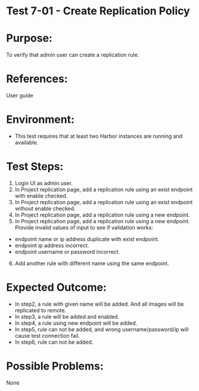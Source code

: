 Test 7-01 - Create Replication Policy
=======

# Purpose:

To verify that admin user can create a replication rule.

# References:

User guide

# Environment:

* This test requires that at least two Harbor instances are running and available.

# Test Steps:

1. Login UI as admin user.
2. In Project replication page, add a replication rule using an exist endpoint with enable checked.  
3. In Project replication page, add a replication rule using an exist endpoint without enable checked.  
4. In Project replication page, add a replication rule using a new endpoint.
5. In Project replication page, add a replication rule using a new endpoint. Provide invalid values of input to see if validation works:

* endpoint name or ip address duplicate with exist endpoint.  
* endpoint ip address incorrect.  
* endpoint username or password incorrect.  

6. Add another rule with different name using the same endpoint.  


# Expected Outcome:

* In step2, a rule with given name will be added. And all images will be replicated to remote.   
* In step3, a rule will be added and enabled.  
* In step4, a rule using new endpoint will be added.  
* In step5, rule can not be added, and wrong username/password/ip will cause test connection fail.  
* In step6, rule can not be added.  

# Possible Problems:
None
